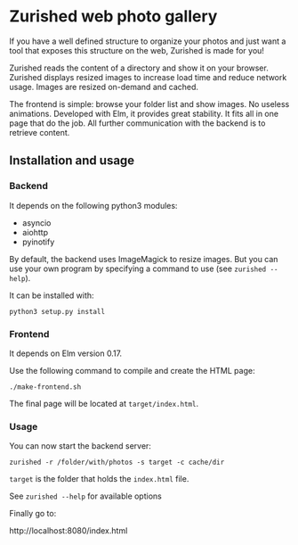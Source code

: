 # Zurished web photo gallery

If you have a well defined structure to organize your photos and just want a
tool that exposes this structure on the web, Zurished is made for you!

Zurished reads the content of a directory and show it on your browser. Zurished
displays resized images to increase load time and reduce network usage. Images
are resized on-demand and cached.

The frontend is simple: browse your folder list and show images. No useless
animations. Developed with Elm, it provides great stability. It fits all in one
page that do the job. All further communication with the backend is to retrieve
content.

## Installation and usage

### Backend

It depends on the following python3 modules:

- asyncio
- aiohttp
- pyinotify

By default, the backend uses ImageMagick to resize images. But you can use your
own program by specifying a command to use (see `zurished --help`).

It can be installed with:

    python3 setup.py install

### Frontend

It depends on Elm version 0.17.

Use the following command to compile and create the HTML page:

    ./make-frontend.sh

The final page will be located at `target/index.html`.

### Usage

You can now start the backend server:

    zurished -r /folder/with/photos -s target -c cache/dir

`target` is the folder that holds the `index.html` file.

See `zurished --help` for available options

Finally go to:

http://localhost:8080/index.html
